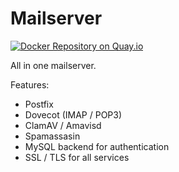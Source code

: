 # Mailserver

[![Docker Repository on Quay.io](https://quay.io/repository/macropin/mailserver/status "Docker Repository on Quay.io")](https://quay.io/repository/macropin/mailserver)

All in one mailserver.

Features:

- Postfix
- Dovecot (IMAP / POP3)
- ClamAV / Amavisd
- Spamassasin
- MySQL backend for authentication
- SSL / TLS for all services
